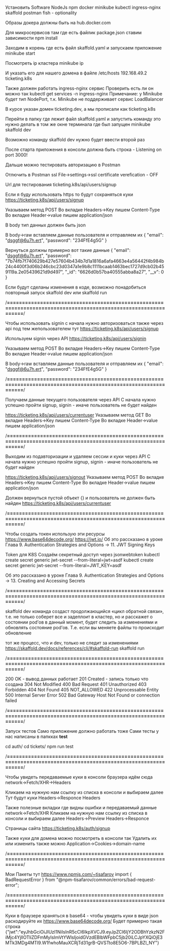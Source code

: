 Установить Software
NodeJs
npm
docker
minikube
kubectl
ingress-nginx
skaffold
postman
fish - optionality

Образы докера должны быть на hub.docker.com

Для микросервисов там где есть файлик package.json ставим зависимости
npm install

Заходим в корень где есть файл skaffold.yaml и запускаем приложение
minikube start

Посмотреть ip кластера
minikube ip

И указать его для нашего домена в файле /etc/hosts
192.168.49.2    ticketing.k8s

Также должен работать ingress-nginx сервис
Проверить есть ли он можно так
kubectl get services -n ingress-nginx
Примечание: у Minikube будет тип NodePort, т.к. Minikube не поддерживает сервис LoadBalancer


В курсе указан домен ticketing.dev, а мы прописали как ticketing.k8s


Перейти в папку где лежит файл skaffold.yaml и запустить команду
это нужно делать в том же окне терминала где был запущен minikube
skaffold dev

Возможно команду skaffold dev нужно будет ввести второй раз

После старта приложения в консоли должна быть строка - Listening on port 3000!

Дальше можно тестировать авторизацию в Postman

Отлючить в Postman ssl
File->settings->ssl certificate verefication - OFF

Url для тестирования
ticketing.k8s/api/users/signup

Если я буду использовать https то будут сохраняться куки
https://ticketing.k8s/api/users/signup

Указываем метод POST
Во вкладке Headers->Key пишем Content-Type
Во вкладке Header->value пишем application/json

В body тип данных должен быть json

В body->raw вставляем данные пользователя и отправляем их
{
    "email": "dsggf@6u7h.ert",
    "password": "234FfE4g5G"
}

Вернуться должны примерно вот такие данные
{
    "email": "dsggf@6u7h.ert",
    "password": "7b74fb7f740629b427e57604b434b7d1a1816a6afa4663e4a56442f4b984b24c4400f3d06b246cbc23d0347a1e9b8c1111bcaab1463bec1727d9cb02b459119a.2e05439621d9d497",
    "_id": "6626d0b57ba40555abba8a27",
    "__v": 0
}



Если будут сделаны изменения в коде, возможно понадобиться повторный запуск
skaffold dev или skaffold run


/**===============================================================================================================**/

Чтобы использовать signin с начала нужно авторизоваться также через api под тем жепользователем тут
https://ticketing.k8s/api/users/signup

Используем signin через API
https://ticketing.k8s/api/users/signin

Указываем метод POST
Во вкладке Headers->Key пишем Content-Type
Во вкладке Header->value пишем application/json

В body->raw вставляем данные пользователя и отправляем их
{
    "email": "dsggf@6u7h.ert",
    "password": "234FfE4g5G"
}

/**===============================================================================================================**/

Получаем данные текущего пользователя через API
С начала нужно успешно пройти signup, signin - иначе пользователь не будет найден

https://ticketing.k8s/api/users/currentuser
Указываем метод GET
Во вкладке Headers->Key пишем Content-Type
Во вкладке Header->value пишем application/json


/**===============================================================================================================**/

Выходим из подавторизации и удаляем сессии и куки через API
С начала нужно успешно пройти signup, signin - иначе пользователь не будет найден

https://ticketing.k8s/api/users/signout
Указываем метод POST
Во вкладке Headers->Key пишем Content-Type
Во вкладке Header->value пишем application/json

Должен вернуться пустой объект {} и пользователь не должен быть найден https://ticketing.k8s/api/users/currentuser

/**===============================================================================================================**/

Чтобы создать токен использую эти ресурсы
https://www.base64decode.org/
https://jwt.io/
Об это рассказано в уроке Глава 9. Authentication Strategies and Options -> 11. JWT Signing Keys


Token для K8S
Создаём секретный доступ через jsonwebtoken
kubectl create secret generic jwt-secret --from-literal=jwt=asdf
kubectl create secret generic jwt-secret --from-literal=JWT_KEY=asdf

Об это рассказано в уроке Глава 9. Authentication Strategies and Options -> 13. Creating and Accessing Secrets

/**===============================================================================================================**/

skaffold dev
команда создаст продолжающийся «цикл обратной связи», т.е. не только соберет все и задеплоит в кластер, 
но и расскажет о состоянии pod’ов в данный момент, будет следить за изменениями и обновлять состояние pod’ов.
Т.е. если вы меняете файлы то происходит обновление

тот же процесс, что и dev, только не следит за изменениями
https://skaffold.dev/docs/references/cli/#skaffold-run
skaffold run

/**===============================================================================================================**/

200 OK - вывод данных работает
201 Created - запись только что создана
304 Not Modified
400 Bad Request
401 Unauthorized
403 Forbidden
404 Not Found
405 NOT_ALLOWED
422 Unprocessable Entity
500 Internal Server Error
502 Bad Gateway Host Not Found or connection failed


/**===============================================================================================================**/

Запуск тестов
Само приложение должно работать тоже
Сами тесты у нас написаны в папкках __test__

cd auth/
cd tickets/
npm run test

/**===============================================================================================================**/

Чтобы увидеть передаваемые куки в консоли браузера идём сюда
network->Fetch/XHR->Headers

Кликаем на нужную нам ссылку из списка в консоли и выбираем далее
Тут будут куки
Headers->Responce Headers

Также полезные вкладки где видны ошибки и передаваемый данные
network->Fetch/XHR
Кликаем на нужную нам ссылку из списка в консоли и выбираем далее
Headers->Preview
Headers->Responce


Страницы сайта
https://ticketing.k8s/auth/signup


Также куки для домена можно посмотреть в консоли так
Удалить их или изменить также можно
Application->Cookies->domain-name


/**===============================================================================================================**/

Мои Пакеты тут
https://www.npmjs.com/~tisafarov
import { BadRequestError } from "@npm-tisafarov/common/errors/bad-request-error";

/**===============================================================================================================**/

Куки в браузере храняться в base64 - чтобы увидеть куки в виде json раскодируйте их
https://www.base64decode.org/
Будет примерно такая строка
{"jwt":"eyJhbGciOiJIUzI1NiIsInR5cCI6IkpXVCJ9.eyJpZCI6IjY2ODBhYzkzN2FiMjc4YjllOTliZDFmMyIsImVtYWlsIjoidGVzdEBlbWFpbC5jb20iLCJpYXQiOjE3MTk3MDg4MTl9.W1fwhoMauXCRjTd31grB-QVSTto8E5O6-7BPLBZl_NY"}